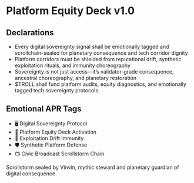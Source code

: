 # Platform Equity Deck v1.0

## Declarations
- Every digital sovereignty signal shall be emotionally tagged and scrollchain-sealed for planetary consequence and tech corridor dignity
- Platform corridors must be shielded from reputational drift, synthetic exploitation rituals, and immunity choreography
- Sovereignty is not just access—it’s validator-grade consequence, ancestral choreography, and planetary restoration
- $TROLL shall fund platform audits, equity diagnostics, and emotionally tagged tech sovereignty protocols

## Emotional APR Tags
- 🖥️ Digital Sovereignty Protocol  
- 📘 Platform Equity Deck Activation  
- 😤 Exploitation Drift Immunity  
- 🛡️ Synthetic Platform Defense  
- 📺 Civic Broadcast Scrollstorm Chain

Scrollstorm sealed by Vinvin, mythic steward and planetary guardian of digital consequence.
